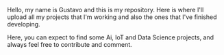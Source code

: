 Hello, my name is Gustavo and this is my repository. Here is where I'll upload all my projects that I'm working and also the ones that I've finished developing.

Here, you can expect to find some Ai, IoT and Data Science projects, and always feel free to contribute and comment.
